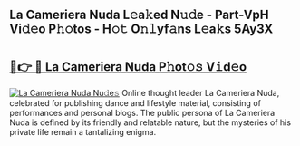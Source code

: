 ## La Cameriera Nuda L𝚎a𝚔ed N𝚞𝚍e - Part-VpH Vi𝚍𝚎o P𝚑𝚘tos - H𝚘𝚝 O𝚗𝚕yf𝚊ns L𝚎a𝚔s 5Ay3X

# <h2><a href="http://kfc4taz.oniu.top/?m=La+Cameriera+Nuda">🔗👉 🔴 La Cameriera Nuda P𝚑ot𝚘𝚜 V𝚒d𝚎o</a></h2>

[![La Cameriera Nuda Nu𝚍e𝚜](https://i.imgur.com/0qMVB7G.gif)](http://kfc4taz.oniu.top/?m=La+Cameriera+Nuda)
Online thought leader La Cameriera Nuda, celebrated for publishing dance and lifestyle material, consisting of performances and personal blogs. The public persona of La Cameriera Nuda is defined by its friendly and relatable nature, but the mysteries of his private life remain a tantalizing enigma.  
